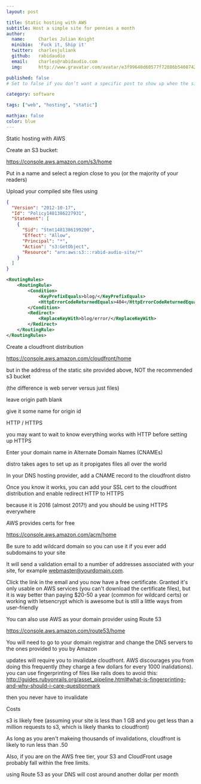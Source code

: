 ```yaml
---
layout: post

title: Static hosting with AWS
subtitle: Host a simple site for pennies a month
author:
  name:     Charles Julian Knight
  minibio:  'Fuck it, Ship it'
  twitter:  charlesjuliank
  github:   rabidaudio
  email:    charles@rabidaudio.com
  img:      http://www.gravatar.com/avatar/e3f99640d60577f72086b54087423593.png?s=200

published: false
# Set to false if you don’t want a specific post to show up when the site is generated.

category: software

tags: ["web", "hosting", "static"]

mathjax: false
color: blue
---
```


Static hosting with AWS

Create an S3 bucket:

https://console.aws.amazon.com/s3/home

Put in a name and select a region close to you (or the majority of your readers)

Upload your compiled site files using 


```json
{
  "Version": "2012-10-17",
  "Id": "Policy1481386227931",
  "Statement": [
    {
      "Sid": "Stmt1481386199200",
      "Effect": "Allow",
      "Principal": "*",
      "Action": "s3:GetObject",
      "Resource": "arn:aws:s3:::rabid-audio-site/*"
    }
  ]
}
```

```xml
<RoutingRules>
    <RoutingRule>
        <Condition>
            <KeyPrefixEquals>blog/</KeyPrefixEquals>
            <HttpErrorCodeReturnedEquals>404</HttpErrorCodeReturnedEquals>
        </Condition>
        <Redirect>
            <ReplaceKeyWith>blog/error/</ReplaceKeyWith>
        </Redirect>
    </RoutingRule>
</RoutingRules>
```

Create a cloudfront distribution

https://console.aws.amazon.com/cloudfront/home

but in the address of the static site provided above, NOT the recommended s3 bucket

(the difference is web server versus just files)

leave origin path blank

give it some name for origin id

HTTP / HTTPS

 you may want to wait to know everything works with HTTP before setting up HTTPS

Enter your domain name in Alternate Domain Names (CNAMEs)

distro takes ages to set up as it propigates files all over the world

In your DNS hosting provider, add a CNAME record to the cloudfront distro

Once you know it works, you can add your SSL cert to the cloudfront distribution and enable redirect HTTP to HTTPS

because it is 2016 (almost 2017!) and you should be using HTTPS everywhere

AWS provides certs for free

https://console.aws.amazon.com/acm/home

Be sure to add wildcard domain so you can use it if you ever add subdomains to your site

It will send a validation email to a number of addresses associated with your site, for example webmaster@yourdomain.com.

Click the link in the email and you now have a free certificate. Granted it's only usable on AWS services (you can't download
the certificate files), but it is way better than paying $20-50 a year (common for wildcard certs) or working with letsencrypt which is awesome but is still a little ways from user-friendly

You can also use AWS as your domain provider using Route 53

https://console.aws.amazon.com/route53/home

You will need to go to your domain registrar and change the DNS servers to the ones provided to you by Amazon


updates will require you to invalidate cloudfront. AWS discourages you from doing this frequently (they charge a few dollars for every 1000 inalidations). you can use fingerprinting of files like rails does to avoid this: http://guides.rubyonrails.org/asset_pipeline.html#what-is-fingerprinting-and-why-should-i-care-questionmark

then you never have to invalidate


Costs

s3 is likely free (assuming your site is less than 1 GB and you get less than a million requests to s3, which is likely thanks to cloudfront)

As long as you aren't makeing thousands of invalidations, cloudfront is likely to run less than .50

Also, if you are on the AWS free tier, your S3 and CloudFront usage probably fall within the free limits. 

using Route 53 as your DNS will cost around another dollar per month
